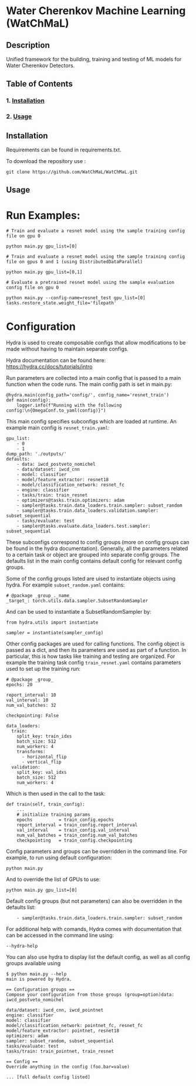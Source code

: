 # Water Cherenkov Machine Learning (WatChMaL)

## Description

Unified framework for the building, training and testing of ML models for Water Cherenkov Detectors.

## Table of Contents

### 1. [Installation](#installation)
### 2. [Usage](#usage)

## Installation <a id="installation"></a>

Requirements can be found in requirements.txt.

To download the repository use :

`git clone https://github.com/WatChMaL/WatChMaL.git`

## Usage

# Run Examples:

```
# Train and evaluate a resnet model using the sample training config file on gpu 0

python main.py gpu_list=[0]
```

```
# Train and evaluate a resnet model using the sample training config file on gpus 0 and 1 (using DistributedDataParallel)

python main.py gpu_list=[0,1]
```

```
# Evaluate a pretrained resnet model using the sample evaluation config file on gpu 0

python main.py --config-name=resnet_test gpu_list=[0] tasks.restore_state.weight_file='filepath'
```

# Configuration

Hydra is used to create composable configs that allow modifications to be made without having to maintain separate configs.

Hydra documentation can be found here: https://hydra.cc/docs/tutorials/intro

Run parameters are collected into a main config that is passed to a main function when the code runs. The main config path is set in main.py:

```
@hydra.main(config_path='config/', config_name='resnet_train')
def main(config):
    logger.info(f"Running with the following config:\n{OmegaConf.to_yaml(config)}")
```

This main config specifies subconfigs which are loaded at runtime. An example main config is `resnet_train.yaml`:

```
gpu_list:
    - 0
    - 1
dump_path: './outputs/'
defaults:
    - data: iwcd_postveto_nomichel
    - data/dataset: iwcd_cnn
    - model: classifier
    - model/feature_extractor: resnet18
    - model/classification_network: resnet_fc
    - engine: classifier
    - tasks/train: train_resnet
    - optimizers@tasks.train.optimizers: adam
    - sampler@tasks.train.data_loaders.train.sampler: subset_random
    - sampler@tasks.train.data_loaders.validation.sampler: subset_sequential
    - tasks/evaluate: test
    - sampler@tasks.evaluate.data_loaders.test.sampler: subset_sequential

```

These subconfigs correspond to config groups (more on config groups can be found in the hydra documentation). Generally, all the parameters related to a certain task or object are grouped into separate config groups. The defaults list in the main config contains default config for relevant config groups.

Some of the config groups listed are uised to instantiate objects using hydra. For example `subset_random.yaml` contains:

```
# @package _group_._name_
_target_: torch.utils.data.sampler.SubsetRandomSampler
```

And can be used to instantiate a SubsetRandomSampler by:

```
from hydra.utils import instantiate

sampler = instantiate(sampler_config)
```

Other config packages are used for calling functions. The config object is passed as a dict, and then its parameters are used as part of a function. In particular, this is how tasks like training and testing are organized. For example the training task config `train_resnet.yaml` contains parameters used to set up the training run:

```
# @package _group_
epochs: 20

report_interval: 10
val_interval: 10
num_val_batches: 32

checkpointing: False

data_loaders:
  train:
    split_key: train_idxs
    batch_size: 512
    num_workers: 4
    transforms:
      - horizontal_flip
      - vertical_flip
  validation:
    split_key: val_idxs
    batch_size: 512
    num_workers: 4
```
Which is then used in the call to the task:

```
def train(self, train_config):
    ...
    # initialize training params
    epochs          = train_config.epochs
    report_interval = train_config.report_interval
    val_interval    = train_config.val_interval
    num_val_batches = train_config.num_val_batches
    checkpointing   = train_config.checkpointing
```

Config parameters and groups can be overridden in the command line. For example, to run using default configuration:

```
python main.py
```

And to override the list of GPUs to use:

```
python main.py gpu_list=[0]
```

Default config groups (but not parameters) can also be overridden in the defaults list:

```
    - sampler@tasks.train.data_loaders.train.sampler: subset_random
```

For additional help with comands, Hydra comes with documentation that can be accessed in the command line using:

```
--hydra-help
```

You can also use hydra to display list the default config, as well as all config groups available using

```
$ python main.py --help
main is powered by Hydra.

== Configuration groups ==
Compose your configuration from those groups (group=option)data: iwcd_postveto_nomichel

data/dataset: iwcd_cnn, iwcd_pointnet
engine: classifier
model: classifier
model/classification_network: pointnet_fc, resnet_fc
model/feature_extractor: pointnet, resnet18
optimizers: adam
sampler: subset_random, subset_sequential
tasks/evaluate: test
tasks/train: train_pointnet, train_resnet

== Config ==
Override anything in the config (foo.bar=value)

... [full default config listed]
```
